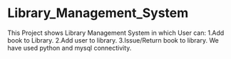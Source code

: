 # Library_Management_System
This Project shows Library Management System in which User can: 1.Add book to Library. 2.Add user to library. 3.Issue/Return book to library. We have used python and mysql connectivity.
